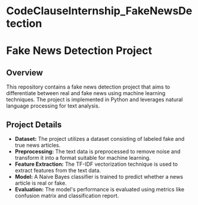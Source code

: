 # CodeClauseInternship_FakeNewsDetection
# Fake News Detection Project

## Overview
This repository contains a fake news detection project that aims to differentiate between real and fake news using machine learning techniques. The project is implemented in Python and leverages natural language processing for text analysis.

## Project Details
- **Dataset:** The project utilizes a dataset consisting of labeled fake and true news articles.
- **Preprocessing:** The text data is preprocessed to remove noise and transform it into a format suitable for machine learning.
- **Feature Extraction:** The TF-IDF vectorization technique is used to extract features from the text data.
- **Model:** A Naive Bayes classifier is trained to predict whether a news article is real or fake.
- **Evaluation:** The model's performance is evaluated using metrics like confusion matrix and classification report.
